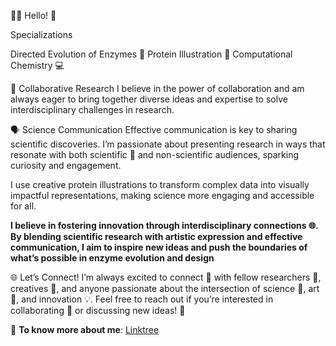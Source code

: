👩‍🔬 Hello! 👋

Specializations

Directed Evolution of Enzymes 🔬
Protein Illustration 🎨
Computational Chemistry 💻

🤝 Collaborative Research
I believe in the power of collaboration and am always eager to bring together diverse ideas and expertise to solve interdisciplinary challenges in research.

🗣️ Science Communication
Effective communication is key to sharing scientific discoveries. I’m passionate about presenting research in ways that resonate with both scientific 🔬 and non-scientific audiences, sparking curiosity and engagement.

I use creative protein illustrations to transform complex data into visually impactful representations, making science more engaging and accessible for all.

**I believe in fostering innovation through interdisciplinary connections 🌐. By blending scientific research with artistic expression and effective communication, I aim to inspire new ideas and push the boundaries of what’s possible in enzyme evolution and design**

🌐 Let’s Connect!
I’m always excited to connect 🤗 with fellow researchers 🔬, creatives 🎨, and anyone passionate about the intersection of science 🧬, art 🎨, and innovation 💡. Feel free to reach out if you’re interested in collaborating 🤝 or discussing new ideas! 💬

🔗 **To know more about me**: [Linktree](https://linktr.ee/nd_7)
